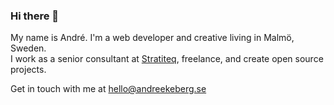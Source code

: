 ### Hi there 👋

My name is André. I'm a web developer and creative living in Malmö, Sweden.<br>
I work as a senior consultant at [Stratiteq](https://www.stratiteq.com/), freelance, and create open source projects.

Get in touch with me at hello@andreekeberg.se
